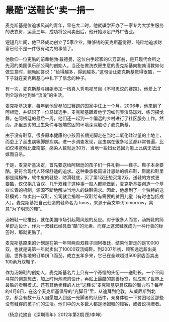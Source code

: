 # 最酷“送鞋长”卖一捐一

麦克斯基是位追求风尚的青年，早在大二时，他就辍学开办了一家专为大学生服务的洗衣房，运营三年，成功将公司卖出后，他开始涉足户外广告业。 

短短几年间，他已经成功创立了5家企业，赚够钱的麦克斯基觉得，纯粹地追求财富已经不是一件很有动力的事情了。 

他敬仰一位更酷的前辈鲍勃·戴德曼，这位白手起家的亿万富翁，是开现代会所之先河的美国俱乐部公司的创始人。当还在做洗衣房生意的麦克斯基向鲍勃请教如何做生意时，鲍勃回答说：“给得越多，得到越多。”这句话让麦克斯基觉得很酷，一下子就在麦克斯基心中扎下了信念的种子。 

有一次，麦克斯基与姐姐参加一档真人秀电视节目《不可思议的赛跑》，他爱上了到全球各地到处“流浪”的生活。 

麦克斯基决定，每年到他曾参加过赛跑的国家中住上一个月。2006年，他来到了阿根廷，并结识了一位马球选手。麦克斯基跟着他学习如何表演马球戏、练习探戈舞。在阿根廷的最后一周，他们还一起到一个偏远的乡村进行了社区服务工作。然而，那里恶劣的卫生条件与极端贫困的环境深深触动了麦克斯基。 

由于没有鞋穿，很多原本健康的小孩因长期光脚走在当地二氧化硅过量的土地上，而患上了丝虫病等脚部疾病。进一步调查发现，丝虫病在很多地区都非常普遍，比如仅埃塞俄比亚南部，感染人数就达30万，当地一些妇女还因为患上此病无法出嫁而自杀。 

于是，麦克斯基决定，首先要送给阿根廷的孩子们一件礼物——鞋子。鞋子本身要酷，要符合现代人环保舒适的追求。这种秉承极简设计思路的帆布鞋，鞋面和鞋里都是纯棉布，软牛皮的鞋垫，防滑鞋底，买了第1双还想买第2双。送鞋的方式更要酷，仅仅捐几百双、几千双鞋子这种事一般人都能做到，麦克斯基要创造一个基业长青的机制，源源不断地解决当地人的缺鞋需求。因此，他想到了一个独特的送鞋模式：每卖出一双鞋，公司就会捐赠一双鞋给有需要的贫困儿童（有时也包括成人）。麦克斯基把自己创造的鞋命名为Toms，来源于英文单词tomorrow，寓意“为了明天的鞋”。 

汤姆鞋一经推出，就在美国市场引起飓风般的反应。对于很多人而言，汤姆鞋的简单舒适设计，作为一双鞋已经具备“酷”的元素，而穿上这双鞋就成为一种行善的标签时，那就更酷了。 

麦克斯基原来的计划是在第一年带两百双鞋子回阿根廷，结果他带走的是10000双，也就是说第一年就卖出了10000双汤姆鞋。到2007年初，顾客远远超出美国，世界各地的订单纷飞而至。成立五年多来，它已在全球超过500家店面卖出100余万双鞋子。 

作为汤姆鞋的创始人，麦克斯基名片上只有一个奇怪的头衔——送鞋长。一个不同寻常的创意想法，加上时尚潮流的设计，再贴上最酷的慈善标签，就成就了世界上最酷的卖鞋模式。还有其他卖鞋的人比“送鞋长”麦克斯基更具炫酷的魔力吗？每年的4月8日，在这个麦克斯基倡导的“光脚日”里，从迪拜到伦敦，从威尼斯到北京，都会有数十万人自愿加入到这一光脚者的队伍中，亲身体验一下贫困地区那些没有鞋穿的孩子们的生活。他们中的大多数人都是汤姆鞋的顾客，或者说捐赠者。 

（杨念花摘自《深圳青年》2012年第2期 图/李坤）